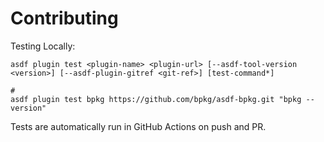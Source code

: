 # Contributing

Testing Locally:

```shell
asdf plugin test <plugin-name> <plugin-url> [--asdf-tool-version <version>] [--asdf-plugin-gitref <git-ref>] [test-command*]

#
asdf plugin test bpkg https://github.com/bpkg/asdf-bpkg.git "bpkg --version"
```

Tests are automatically run in GitHub Actions on push and PR.

